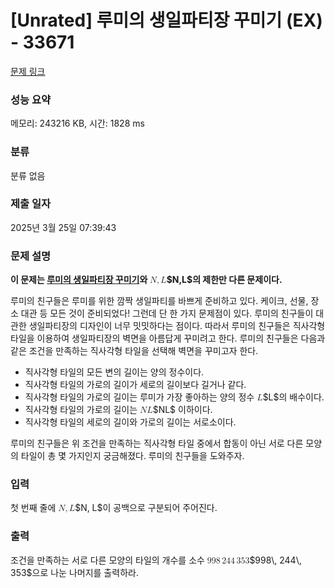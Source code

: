 # [Unrated] 루미의 생일파티장 꾸미기 (EX) - 33671 

[문제 링크](https://www.acmicpc.net/problem/33671) 

### 성능 요약

메모리: 243216 KB, 시간: 1828 ms

### 분류

분류 없음

### 제출 일자

2025년 3월 25일 07:39:43

### 문제 설명

<p><strong>이 문제는 <a href="/problem/33670">루미의 생일파티장 꾸미기</a>와 <mjx-container class="MathJax" jax="CHTML" style="font-size: 99.9%; position: relative;"><mjx-math class="MJX-TEX" aria-hidden="true"><mjx-mi class="mjx-i"><mjx-c class="mjx-c1D441 TEX-I"></mjx-c></mjx-mi><mjx-mo class="mjx-n"><mjx-c class="mjx-c2C"></mjx-c></mjx-mo><mjx-mi class="mjx-i" space="2"><mjx-c class="mjx-c1D43F TEX-I"></mjx-c></mjx-mi></mjx-math><mjx-assistive-mml unselectable="on" display="inline"><math xmlns="http://www.w3.org/1998/Math/MathML"><mi>N</mi><mo>,</mo><mi>L</mi></math></mjx-assistive-mml><span aria-hidden="true" class="no-mathjax mjx-copytext">$N,L$</span></mjx-container>의 제한만 다른 문제이다.</strong></p>

<p>루미의 친구들은 루미를 위한 깜짝 생일파티를 바쁘게 준비하고 있다. 케이크, 선물, 장소 대관 등 모든 것이 준비되었다! 그런데 단 한 가지 문제점이 있다. 루미의 친구들이 대관한 생일파티장의 디자인이 너무 밋밋하다는 점이다. 따라서 루미의 친구들은 직사각형 타일을 이용하여 생일파티장의 벽면을 아름답게 꾸미려고 한다. 루미의 친구들은 다음과 같은 조건을 만족하는 직사각형 타일을 선택해 벽면을 꾸미고자 한다.</p>

<ul>
	<li>직사각형 타일의 모든 변의 길이는 양의 정수이다.</li>
	<li>직사각형 타일의 가로의 길이가 세로의 길이보다 길거나 같다.</li>
	<li>직사각형 타일의 가로의 길이는 루미가 가장 좋아하는 양의 정수 <mjx-container class="MathJax" jax="CHTML" style="font-size: 99.9%; position: relative;"><mjx-math class="MJX-TEX" aria-hidden="true"><mjx-mi class="mjx-i"><mjx-c class="mjx-c1D43F TEX-I"></mjx-c></mjx-mi></mjx-math><mjx-assistive-mml unselectable="on" display="inline"><math xmlns="http://www.w3.org/1998/Math/MathML"><mi>L</mi></math></mjx-assistive-mml><span aria-hidden="true" class="no-mathjax mjx-copytext">$L$</span></mjx-container>의 배수이다.</li>
	<li>직사각형 타일의 가로의 길이는 <mjx-container class="MathJax" jax="CHTML" style="font-size: 99.9%; position: relative;"><mjx-math class="MJX-TEX" aria-hidden="true"><mjx-mi class="mjx-i"><mjx-c class="mjx-c1D441 TEX-I"></mjx-c></mjx-mi><mjx-mi class="mjx-i"><mjx-c class="mjx-c1D43F TEX-I"></mjx-c></mjx-mi></mjx-math><mjx-assistive-mml unselectable="on" display="inline"><math xmlns="http://www.w3.org/1998/Math/MathML"><mi>N</mi><mi>L</mi></math></mjx-assistive-mml><span aria-hidden="true" class="no-mathjax mjx-copytext">$NL$</span></mjx-container> 이하이다.</li>
	<li>직사각형 타일의 세로의 길이와 가로의 길이는 서로소이다.</li>
</ul>

<p>루미의 친구들은 위 조건을 만족하는 직사각형 타일 중에서 합동이 아닌 서로 다른 모양의 타일이 총 몇 가지인지 궁금해졌다. 루미의 친구들을 도와주자.</p>

### 입력 

 <p>첫 번째 줄에 <mjx-container class="MathJax" jax="CHTML" style="font-size: 99.9%; position: relative;"><mjx-math class="MJX-TEX" aria-hidden="true"><mjx-mi class="mjx-i"><mjx-c class="mjx-c1D441 TEX-I"></mjx-c></mjx-mi><mjx-mo class="mjx-n"><mjx-c class="mjx-c2C"></mjx-c></mjx-mo><mjx-mi class="mjx-i" space="2"><mjx-c class="mjx-c1D43F TEX-I"></mjx-c></mjx-mi></mjx-math><mjx-assistive-mml unselectable="on" display="inline"><math xmlns="http://www.w3.org/1998/Math/MathML"><mi>N</mi><mo>,</mo><mi>L</mi></math></mjx-assistive-mml><span aria-hidden="true" class="no-mathjax mjx-copytext">$N, L$</span></mjx-container>이 공백으로 구분되어 주어진다.</p>

### 출력 

 <p>조건을 만족하는 서로 다른 모양의 타일의 개수를 소수 <mjx-container class="MathJax" jax="CHTML" style="font-size: 99.9%; position: relative;"><mjx-math class="MJX-TEX" aria-hidden="true"><mjx-mn class="mjx-n"><mjx-c class="mjx-c39"></mjx-c><mjx-c class="mjx-c39"></mjx-c><mjx-c class="mjx-c38"></mjx-c></mjx-mn><mjx-mstyle><mjx-mspace style="width: 0.167em;"></mjx-mspace></mjx-mstyle><mjx-mn class="mjx-n"><mjx-c class="mjx-c32"></mjx-c><mjx-c class="mjx-c34"></mjx-c><mjx-c class="mjx-c34"></mjx-c></mjx-mn><mjx-mstyle><mjx-mspace style="width: 0.167em;"></mjx-mspace></mjx-mstyle><mjx-mn class="mjx-n"><mjx-c class="mjx-c33"></mjx-c><mjx-c class="mjx-c35"></mjx-c><mjx-c class="mjx-c33"></mjx-c></mjx-mn></mjx-math><mjx-assistive-mml unselectable="on" display="inline"><math xmlns="http://www.w3.org/1998/Math/MathML"><mn>998</mn><mstyle scriptlevel="0"><mspace width="0.167em"></mspace></mstyle><mn>244</mn><mstyle scriptlevel="0"><mspace width="0.167em"></mspace></mstyle><mn>353</mn></math></mjx-assistive-mml><span aria-hidden="true" class="no-mathjax mjx-copytext">$998\, 244\, 353$</span></mjx-container>으로 나눈 나머지를 출력하라.</p>

